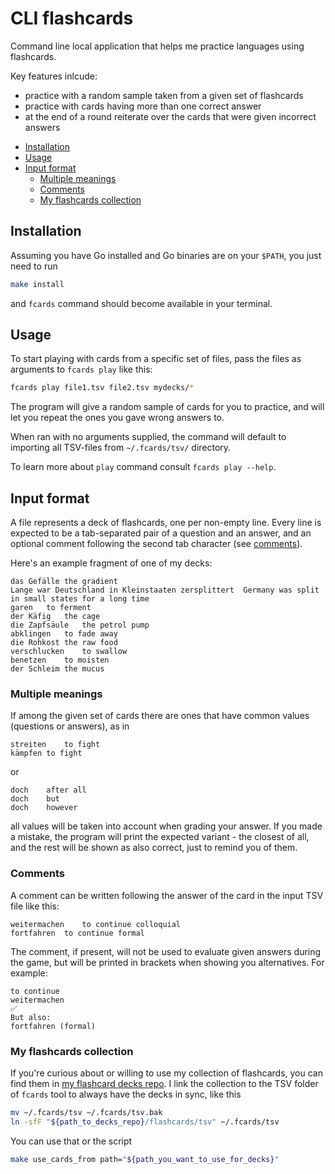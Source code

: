 # CLI flashcards

Command line local application that helps me practice languages using flashcards.

Key features inlcude:

- practice with a random sample taken from a given set of flashcards
- practice with cards having more than one correct answer
- at the end of a round reiterate over the cards that were given incorrect answers

+ [Installation](#installation)
+ [Usage](#usage)
+ [Input format](#input-format)
    * [Multiple meanings](#multiple-meanings)
    * [Comments](#comments)
    * [My flashcards collection](#my-flashcards-collection)

## Installation

Assuming you have Go installed and Go binaries are on your `$PATH`, you just need to run

```bash
make install
```

and `fcards` command should become available in your terminal.

## Usage

To start playing with cards from a specific set of files, pass the files as arguments to `fcards play` like this:

```bash
fcards play file1.tsv file2.tsv mydecks/*
```

The program will give a random sample of cards for you to practice, and will let you repeat the ones you gave wrong answers to.

When ran with no arguments supplied, the command will default to importing all TSV-files from `~/.fcards/tsv/` directory.

To learn more about `play` command consult `fcards play --help`.

## Input format

A file represents a deck of flashcards, one per non-empty line.
Every line is expected to be a tab-separated pair of a question and an answer, and an optional comment following the second tab character (see [comments](#comments)).

Here's an example fragment of one of my decks:

```tsv
das Gefälle	the gradient
Lange war Deutschland in Kleinstaaten zersplittert	Germany was split in small states for a long time
garen	to ferment
der Käfig	the cage
die Zapfsäule	the petrol pump
abklingen	to fade away
die Rohkost	the raw food
verschlucken	to swallow
benetzen	to moisten
der Schleim	the mucus
```

### Multiple meanings

If among the given set of cards there are ones that have common values (questions or answers), as in

```tsv
streiten	to fight
kämpfen	to fight
```

or

```tsv
doch	after all
doch	but
doch	however
```

all values will be taken into account when grading your answer.
If you made a mistake, the program will print the expected variant - the closest of all,
and the rest will be shown as also correct, just to remind you of them.

### Comments

A comment can be written following the answer of the card in the input TSV file like this:

```tsv
weitermachen	to continue	colloquial
fortfahren	to continue	formal
```

The comment, if present, will not be used to evaluate given answers during the game, but will be printed in brackets
when showing you alternatives.
For example:

```
to continue
weitermachen
✅
But also:
fortfahren (formal)
```

### My flashcards collection

If you're curious about or willing to use my collection of flashcards, you can find them in [my flashcard decks repo](https://github.com/iav0207/my-flashcards-decks).
I link the collection to the TSV folder of `fcards` tool to always have the decks in sync, like this

```bash
mv ~/.fcards/tsv ~/.fcards/tsv.bak
ln -sfF "${path_to_decks_repo}/flashcards/tsv" ~/.fcards/tsv
```

You can use that or the script

```bash
make use_cards_from path="${path_you_want_to_use_for_decks}"
```

